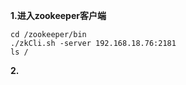 **1.进入zookeeper客户端**
```
cd /zookeeper/bin
./zkCli.sh -server 192.168.18.76:2181
ls /
```

**2.**



